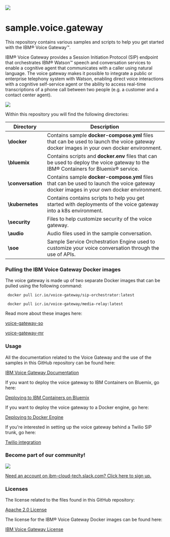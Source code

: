 ![](./images/VoiceGateway_WebLogo_Color-2.png)

# sample.voice.gateway

This repository contains various samples and scripts to help you get started with the IBM&reg; Voice Gateway&trade;.

IBM&reg; Voice Gateway provides a Session Initiation Protocol (SIP) endpoint that orchestrates IBM&reg; Watson&trade; speech and conversation services to enable a cognitive agent that communicates with a caller using natural language. The voice gateway makes it possible to integrate a public or enterprise telephony system with Watson, enabling direct voice interactions with a cognitive self-service agent or the ability to access real-time transcriptions of a phone call between two people (e.g.  a customer and a contact center agent).

![](./images/vgw-flow.png)

Within this repository you will find the following directories:

| Directory | Description |
| -------------- | --------------------------------------------------------------- |
| **\docker** | Contains sample **docker-compose.yml** files that can be used to launch the voice gateway docker images in your own docker environment.| 
| **\bluemix** | Contains scripts and **docker.env** files that can be used to deploy the voice gateway to the IBM&reg; Containers for Bluemix&reg; service.| 
| **\conversation** | Contains sample **docker-compose.yml** files that can be used to launch the voice gateway docker images in your own docker environment.| 
| **\kubernetes** | Contains contains scripts to help you get started with deployments of the voice gateway into a k8s environment.| 
| **\security** | Files to help customize security of the voice gateway.| 
| **\audio** | Audio files used in the sample conversation.| 
| **\soe** | Sample Service Orchestration Engine used to customize your voice conversation through the use of APIs.| 

### Pulling the IBM Voice Gateway Docker images
The voice gateway is made up of two separate Docker images that can be pulled using the following command:

```
 docker pull icr.io/voice-gateway/sip-orchestrator:latest

 docker pull icr.io/voice-gateway/media-relay:latest
```
  
Read more about these images here:
  
[voice-gateway-so](https://hub.docker.com/r/ibmcom/voice-gateway-so/)

[voice-gateway-mr](https://hub.docker.com/r/ibmcom/voice-gateway-mr/)

### Usage
All the documentation related to the Voice Gateway and the use of the samples in this GitHub repository can be found here:

[IBM Voice Gateway Documentation](https://www.ibm.com/support/knowledgecenter/SS4U29/welcome_voicegateway.html)

If you want to deploy the voice gateway to IBM Containers on Bluemix, go here:

[Deploying to IBM Containers on Bluemix](https://www.ibm.com/support/knowledgecenter/SS4U29/deploybmix.html)

If you want to deploy the voice gateway to a Docker engine, go here:

[Deploying to Docker Engine](https://www.ibm.com/support/knowledgecenter/SS4U29/deploydocker.html)

If you're interested in setting up the voice gateway behind a Twilio SIP trunk, go here:

[Twilio integration](https://www.ibm.com/support/knowledgecenter/SS4U29/twilio.html)

### Become part of our community!

[<img align="center" src="./images/slack.png">](https://ibm-cloud-tech.slack.com/messages/ibmvoicegateway)

[Need an account on ibm-cloud-tech.slack.com? Click here to sign up.](https://slack-invite-ibm-cloud-tech.mybluemix.net/)

### Licenses
The license related to the files found in this GitHub repository:

[Apache 2.0 License](https://github.com/WASdev/sample.voice.gateway.for.watson/blob/master/LICENSE)

The license for the IBM&reg; Voice Gateway Docker images can be found here:

[IBM Voice Gateway License](http://www14.software.ibm.com/cgi-bin/weblap/lap.pl?li_formnum=L-MCAO-AJTLXM&popup=n&title=IBM%20Voice%20Gateway)
